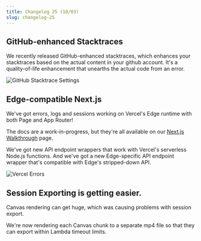 ```yaml
---
title: Changelog 25 (10/03)
slug: changelog-25
---
```


## GitHub-enhanced Stacktraces

We recently released GitHub-enhanced stacktraces, which enhances your stacktraces based on the actual content in your github account. It's a quality-of-life enhancement that unearths the actual code from an error.

![GitHub Stacktrace Settings](/images/changelog/25/github-stacktrace-settings.png)

## Edge-compatible Next.js

We've got errors, logs and sessions working on Vercel's Edge runtime with both Page and App Router!

The docs are a work-in-progress, but they're all available on our [Next.js Walkthrough](https://www.highlight.io/docs/getting-started/fullstack-frameworks/next-js) page.

We've got new API endpoint wrappers that work with Vercel's serverless Node.js functions. And we've got a new Edge-specific API endpoint wrapper that's compatible with Edge's stripped-down API.

![Vercel Errors](/images/changelog/25/vercel-errors.webp)

## Session Exporting is getting easier.

Canvas rendering can get huge, which was causing problems with session export.

We're now rendering each Canvas chunk to a separate mp4 file so that they can export within Lambda timeout limits.

<EmbeddedVideo 
  src="https://www.loom.com/embed/2ea8b9c3f43d451285536410aa9cf325?sid=21bc2304-f230-4f50-9c8f-266e12c5fe80"
  title="Session Export"
  allow="accelerometer; autoplay; clipboard-write; encrypted-media; gyroscope; picture-in-picture; web-share"
/>

